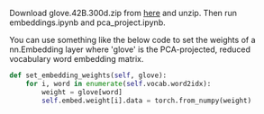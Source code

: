Download glove.42B.300d.zip from [here](https://nlp.stanford.edu/projects/glove/) and unzip. Then
run embeddings.ipynb and pca_project.ipynb.

You can use something like the below code to set the weights of a nn.Embedding layer where 'glove'
is the PCA-projected, reduced vocabulary word embedding matrix.

```python
def set_embedding_weights(self, glove):
    for i, word in enumerate(self.vocab.word2idx):
        weight = glove[word]
        self.embed.weight[i].data = torch.from_numpy(weight)
```
